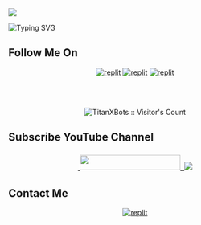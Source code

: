   <a href="https://github.com/TitanXBots/readme-typing-svg">
    <img src="https://readme-typing-svg.demolab.com/?lines=Titan+X+Bots&font=Fira%20SemiBold&center=true&width=480&height=45&color=fff68f&vCenter=true&pause=1000&size=40" /></a>
</p>

![Typing SVG](https://readme-typing-svg.herokuapp.com/?lines=𝐖𝐞𝐥𝐜𝐨𝐦𝐞+𝐓𝐨+𝐌𝐲+𝐆𝐢𝐭𝐇𝐮𝐛+𝐏𝐫𝐨𝐟𝐢𝐥𝐞;𝐌𝐲+𝐍𝐚𝐦𝐞+𝐈𝐬+𝐘𝐚𝐬𝐡;𝐈+𝐀𝐦+𝐍𝐨𝐭+𝐀+𝐏𝐫𝐨+𝐈𝐧+𝐂𝐨𝐝𝐢𝐧𝐠;𝐈+𝐃𝐨𝐧'𝐭+𝐊𝐧𝐨𝐰+𝐀𝐧𝐲𝐭𝐡𝐢𝐧𝐠+𝐈𝐧+𝐂𝐨𝐝𝐢𝐧𝐠;𝐓𝐡𝐚𝐧𝐤+𝐘𝐨𝐮!)

## Follow Me On

</p>
<p align="center">
<a href="https://instagram.com/TitanXBots"><img alt="replit" src="https://img.shields.io/badge/-Instagram-orange?style=for-the-badge&logo=instagram&logoColor=white"/></a> <a href="https://telegram.me/TitanXBots"><img alt="replit" src="https://img.shields.io/badge/-Telegram-blue?style=for-the-badge&logo=telegram&logoColor=white"/></a>
<a href="https://www.youtube.com/@TitanMattersTech"><img alt="replit" src="https://img.shields.io/badge/-youtube-red?style=for-the-badge&logo=youtube&logoColor=white"/></a>
</p>

<br>
<br>
<p align="center">
<img src="https://profile-counter.glitch.me/{TitanXBots}/count.svg" alt="TitanXBots :: Visitor's Count" />
</p>

## Subscribe YouTube Channel 

<h3 align="center">
<a href="https://www.youtube.com/@TitanMattersTech">
    &nbsp;<img src="https://img.shields.io/badge/TitanXBots-FF0000?style=flat-square&logo=YouTube" width="200" height="30">&nbsp;
<a href="https://www.youtube.com/@TitanMattersTech"> <img src="https://img.shields.io/youtube/channel/subscribers/UCEWm-JSe1r-2LfHJkIhtbJQ?V?label=Subscribers&style=for-the-badge&color=FF0000&labelColor=ce463"/>
</a>
</p>

## Contact Me 

<p align="center">
<a href="https://telegram.me/TitanOwner"><img alt="replit" src="https://img.shields.io/badge/-Telegram-blue?style=for-the-badge&logo=telegram&logoColor=white"/></a>
